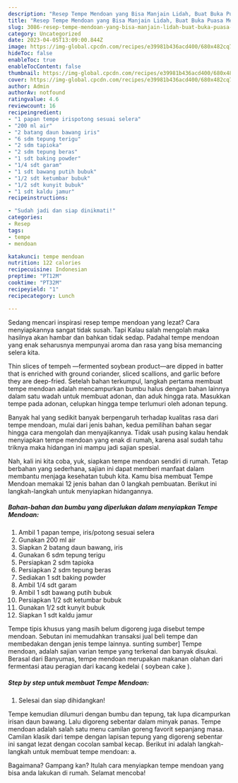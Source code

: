 ```yaml
---
description: "Resep Tempe Mendoan yang Bisa Manjain Lidah, Buat Buka Puasa Menggugah Selera"
title: "Resep Tempe Mendoan yang Bisa Manjain Lidah, Buat Buka Puasa Menggugah Selera"
slug: 3086-resep-tempe-mendoan-yang-bisa-manjain-lidah-buat-buka-puasa-menggugah-selera
category: Uncategorized
date: 2023-04-05T13:09:00.844Z
image: https://img-global.cpcdn.com/recipes/e39981b436acd400/680x482cq70/tempe-mendoan-foto-resep-utama.jpg
hideToc: false
enableToc: true
enableTocContent: false
thumbnail: https://img-global.cpcdn.com/recipes/e39981b436acd400/680x482cq70/tempe-mendoan-foto-resep-utama.jpg
cover: https://img-global.cpcdn.com/recipes/e39981b436acd400/680x482cq70/tempe-mendoan-foto-resep-utama.jpg
author: Admin
authorAv: notfound
ratingvalue: 4.6
reviewcount: 16
recipeingredient:
- "1 papan tempe irispotong sesuai selera"
- "200 ml air"
- "2 batang daun bawang iris"
- "6 sdm tepung terigu"
- "2 sdm tapioka"
- "2 sdm tepung beras"
- "1 sdt baking powder"
- "1/4 sdt garam"
- "1 sdt bawang putih bubuk"
- "1/2 sdt ketumbar bubuk"
- "1/2 sdt kunyit bubuk"
- "1 sdt kaldu jamur"
recipeinstructions:

- "Sudah jadi dan siap dinikmati!"
categories:
- Resep
tags:
- tempe
- mendoan

katakunci: tempe mendoan 
nutrition: 122 calories
recipecuisine: Indonesian
preptime: "PT12M"
cooktime: "PT32M"
recipeyield: "1"
recipecategory: Lunch

---
```



Sedang mencari inspirasi resep tempe mendoan yang lezat? Cara menyiapkannya sangat tidak susah. Tapi Kalau salah mengolah maka hasilnya akan hambar dan bahkan tidak sedap. Padahal tempe mendoan yang enak seharusnya mempunyai aroma dan rasa yang bisa memancing selera kita.


Thin slices of tempeh —fermented soybean product—are dipped in batter that is enriched with ground coriander, sliced scallions, and garlic before they are deep-fried. Setelah bahan terkumpul, langkah pertama membuat tempe mendoan adalah mencampurkan bumbu halus dengan bahan lainnya dalam satu wadah untuk membuat adonan, dan aduk hingga rata. Masukkan tempe pada adonan, celupkan hingga tempe terlumuri oleh adonan tepung.

Banyak hal yang sedikit banyak berpengaruh terhadap kualitas rasa dari tempe mendoan, mulai dari jenis bahan, kedua pemilihan bahan segar hingga cara mengolah dan menyajikannya. Tidak usah pusing kalau hendak menyiapkan tempe mendoan yang enak di rumah, karena asal sudah tahu triknya maka hidangan ini mampu jadi sajian spesial.


Nah, kali ini kita coba, yuk, siapkan tempe mendoan sendiri di rumah. Tetap berbahan yang sederhana, sajian ini dapat memberi manfaat dalam membantu menjaga kesehatan tubuh kita. Kamu bisa membuat Tempe Mendoan memakai 12 jenis bahan dan 0 langkah pembuatan. Berikut ini langkah-langkah untuk menyiapkan hidangannya.

<!--inarticleads1-->

##### Bahan-bahan dan bumbu yang diperlukan dalam menyiapkan Tempe Mendoan:

1. Ambil 1 papan tempe, iris/potong sesuai selera
1. Gunakan 200 ml air
1. Siapkan 2 batang daun bawang, iris
1. Gunakan 6 sdm tepung terigu
1. Persiapkan 2 sdm tapioka
1. Persiapkan 2 sdm tepung beras
1. Sediakan 1 sdt baking powder
1. Ambil 1/4 sdt garam
1. Ambil 1 sdt bawang putih bubuk
1. Persiapkan 1/2 sdt ketumbar bubuk
1. Gunakan 1/2 sdt kunyit bubuk
1. Siapkan 1 sdt kaldu jamur


Tempe tipis khusus yang masih belum digoreng juga disebut tempe mendoan. Sebutan ini memudahkan transaksi jual beli tempe dan membedakan dengan jenis tempe lainnya. sunting sumber] Tempe mendoan, adalah sajian varian tempe yang terkenal dan banyak disukai. Berasal dari Banyumas, tempe mendoan merupakan makanan olahan dari fermentasi atau peragian dari kacang kedelai ( soybean cake ). 

<!--inarticleads2-->

##### Step by step untuk membuat Tempe Mendoan:


1. Selesai dan siap dihidangkan!

Tempe kemudian dilumuri dengan bumbu dan tepung, tak lupa dicampurkan irisan daun bawang. Lalu digoreng sebentar dalam minyak panas. Tempe mendoan adalah salah satu menu camilan goreng favorit sepanjang masa. Camilan klasik dari tempe dengan lapisan tepung yang digoreng sebentar ini sangat lezat dengan cocolan sambal kecap. Berikut ini adalah langkah-langkah untuk membuat tempe mendoan: a. 

Bagaimana? Gampang kan? Itulah cara menyiapkan tempe mendoan yang bisa anda lakukan di rumah. Selamat mencoba!
